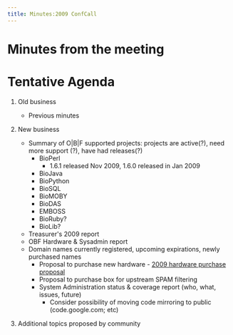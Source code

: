 ```yaml
---
title: Minutes:2009 ConfCall
---
```


Minutes from the meeting
========================

Tentative Agenda
================

1.  Old business
    -   Previous minutes

2.  New business
    -   Summary of O|B|F supported projects: projects are active(?),
        need more support (?), have had releases(?)
        -   BioPerl
            -   1.6.1 released Nov 2009, 1.6.0 released in Jan 2009
        -   BioJava
        -   BioPython
        -   BioSQL
        -   BioMOBY
        -   BioDAS
        -   EMBOSS
        -   BioRuby?
        -   BioLib?
    -   Treasurer's 2009 report
    -   OBF Hardware & Sysadmin report
    -   Domain names currently registered, upcoming expirations, newly
        purchased names
        -   Proposal to purchase new hardware - [2009 hardware purchase
            proposal](2009_hardware_purchase_proposal "wikilink")
        -   Proposal to purchase box for upstream SPAM filtering
        -   System Administration status & coverage report (who, what,
            issues, future)
            -   Consider possibility of moving code mirroring to public
                (code.google.com; etc)

3.  Additional topics proposed by community

